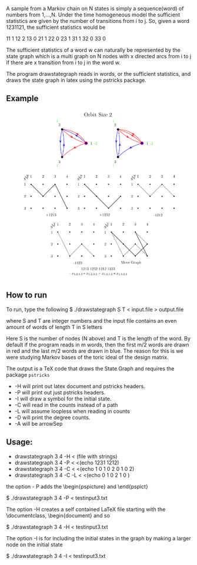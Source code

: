 A sample from a Markov chain on N states is simply a sequence(word) of numbers
from 1,...,N. Under the time homogeneous model the sufficient statistics are
given by the number of transitions from i to j. So, given a word 1231121, the
sufficient statistics would be

11  1
12  2
13  0
21  1
22  0
23  1
31  1
32  0
33  0


The sufficient statistics of a word w can naturally be represented by the state
graph which is a multi graph on N nodes with x directed arcs from i to j if
there are x transition from i to j in the word w.


The program drawstategraph reads in words, or the sufficient statistics, and
draws the state graph in latex using the pstricks package.

## Example
![](https://github.com/dchaws/DrawStateMoveGraphs/blob/master/StateMoveGraphEx.png)

## How to run
To run, type the following 
	$ ./drawstategraph S T < input.file  > output.file

 where S and T are integer numbers and the input file
 contains an even amount of words of length T in S letters

 Here S is the number of nodes (N above) and T is the length of the word. By
 default if the program reads in m words, then the first m/2 words are drawn in
 red and the last m/2 words are drawn in blue. The reason for this is we were
 studying Markov bases of the toric ideal of the design matrix. 
 
 The output is a TeX code that draws the State Graph
 and requires the package `pstricks`

*   -H will print out latex document and pstricks headers.
*   -P will print out just pstricks headers.
*   -I will draw a symbol for the initial state.
*   -C will read in the counts instead of a path
*   -L will assume loopless when reading in counts
*   -D will print the degree counts.
*   -A <num> will be arrowSep

##  Usage: 
*    drawstategraph 3 4 -H < (file with strings)
*    drawstategraph 3 4 -P < <(echo 1231 1212) 
*    drawstategraph 3 4 -C < <(echo 1 0 1 0 2 0 1 0 2)
*    drawstategraph 3 4 -C -L < <(echo 0 1 0 2 1 0 )


 the option - P adds the \begin{pspicture} and \end{pspict}


$   ./drawstategraph 3 4 -P < testinput3.txt


 The option -H creates a self contained LaTeX file
 starting with the \documentclass, \begin{document} and so


$ ./drawstategraph 3 4 -H < testinput3.txt


 The option -I is for including the initial states in the graph
 by making a larger node on the initial state

$ ./drawstategraph 3 4 -I < testinput3.txt


